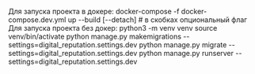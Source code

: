 Для запуска проекта в докере:
  docker-compose -f docker-compose.dev.yml up --build [--detach]  # в скобках опциональный флаг
Для запуска проекта без докер:
  python3 -m venv venv
  source venv/bin/activate
  python manage.py makemigrations --settings=digital_reputation.settings.dev
  python manage.py migrate --settings=digital_reputation.settings.dev
  python manage.py runserver --settings=digital_reputation.settings.dev
